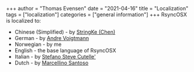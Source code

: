 +++
author = "Thomas Evensen"
date = "2021-04-16"
title =  "Localization"
tags = ["localization"]
categories = ["general information"]
+++
RsyncOSX is localized to:

- Chinese (Simplified) -  by [StringKe (Chen)](https://github.com/StringKe)
- German - by [Andre Voigtmann](https://github.com/andre68723)
- Norwegian - by me
- English - the base language of RsyncOSX
- Italian - by [Stefano Steve Cutelle'](https://github.com/stefanocutelle)
- Dutch - by [Marcellino Santoso](https://github.com/maebs)
